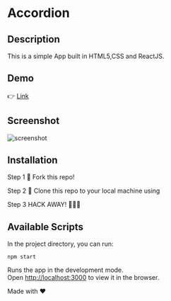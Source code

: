 # Accordion

## Description

This is a simple App built in HTML5,CSS and ReactJS.

## Demo

👉 [Link](https://thirsty-thompson-206e7f.netlify.app/)

## Screenshot

![screenshot](https://user-images.githubusercontent.com/4997491/112120624-75cb6380-8be4-11eb-9c14-4da9ea4edf2a.JPG)

## Installation

Step 1
🍴 Fork this repo!

Step 2
👯 Clone this repo to your local machine using

Step 3
HACK AWAY! 🔨🔨🔨

## Available Scripts

In the project directory, you can run:

`npm start`

Runs the app in the development mode.<br />
Open [http://localhost:3000](http://localhost:3000) to view it in the browser.

Made with ❤
